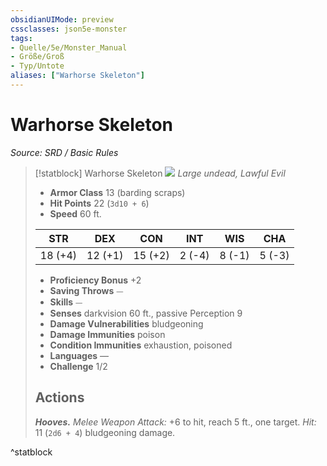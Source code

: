 ```yaml
---
obsidianUIMode: preview
cssclasses: json5e-monster
tags:
- Quelle/5e/Monster_Manual
- Größe/Groß
- Typ/Untote
aliases: ["Warhorse Skeleton"]
---
```

# Warhorse Skeleton
*Source: SRD / Basic Rules*  

> [!statblock] Warhorse Skeleton
> ![](compendium/bestiary/undead/token/warhorse-skeleton.png#token)
> *Large undead, Lawful Evil*
> 
> - **Armor Class** 13  (barding scraps)
> - **Hit Points** 22 (`3d10 + 6`)
> - **Speed** 60 ft.
> 
> |STR|DEX|CON|INT|WIS|CHA|
> |:---:|:---:|:---:|:---:|:---:|:---:|
> |18 (+4)|12 (+1)|15 (+2)| 2 (-4)| 8 (-1)| 5 (-3)|
> 
> - **Proficiency Bonus** +2
> - **Saving Throws** ⏤
> - **Skills** ⏤
> - **Senses** darkvision 60 ft., passive Perception 9
> - **Damage Vulnerabilities** bludgeoning
> - **Damage Immunities** poison
> - **Condition Immunities** exhaustion, poisoned
> - **Languages** —
> - **Challenge** 1/2
> 
> ## Actions
> 
> ***Hooves.*** *Melee Weapon Attack:* +6 to hit, reach 5 ft., one target. *Hit:* 11 (`2d6 + 4`) bludgeoning damage.

^statblock